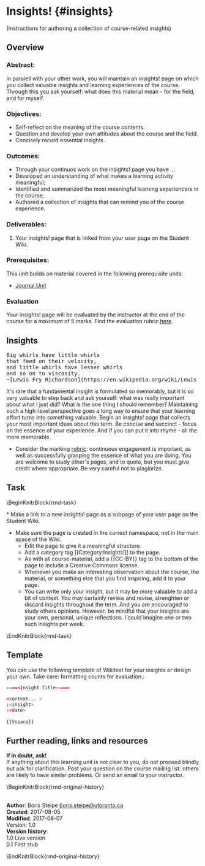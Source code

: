 # Insights! {#insights}
(Instructions for authoring a collection of course-related insights)

## Overview 
### Abstract:
In paralell with your other work, you will maintain an insights! page on which you collect valuable insights and learning experiences of the course. Through this you ask yourself: what does this material mean - for the field, and for myself.

### Objectives:

  * Self-reflect on the meaning of the course contents.
  * Question and develop your own attitudes about the course and the field.
  * Concisely record essential insights.

### Outcomes:

  * Through your continuos work on the insights! page you have ...
  * Developed an understanding of what makes a learning activity meaningful;
  * Identified and summarized the most meaningful learning experiencers in the course;
  * Authored a collection of insights that can remind you of the course experience.

### Deliverables:
  1. Your insights! page that is linked from your user page on the Student Wiki.

### Prerequisites:
This unit builds on material covered in the following prerequisite units:

  * [Journal Unit](#journal)
 
 
### Evaluation
Your insights! page will be evaluated by the instructor at the end of the course for a maximum of 5 marks. Find the evaluation rubric [here](http://steipe.biochemistry.utoronto.ca/abc/index.php/ABC-Rubrics#Insights).

## Insights
<pre>Big whirls have little whirls
that feed on their velocity,
and little whirls have lesser whirls
and so on to viscosity.
~[Lewis Fry Richardson](https://en.wikipedia.org/wiki/Lewis_Fry_Richardson) </pre>

It's rare that a fundamental insight is formulated so memorably, but it is so very valuable to step back and ask yourself: what was really important about what I just did? What is the one thing I should remember? Maintaining such a high-level perspective goes a long way to ensure that your learning effort turns into something valuable. Begin an insights! page that collects your most important ideas about this term. Be concise and succinct - focus on the essence of your experience. And if you can put it into rhyme - all the more memorable.

  * Consider the marking [rubric](http://steipe.biochemistry.utoronto.ca/abc/index.php/ABC-Rubrics#insights.21): continuous engagement is important, as well as successfully grasping the essence of what you are doing. You are welcome to study other's pages, and to quote, but you must give credit where appropriate. Be very careful not to plagiarize.

## Task  
\BeginKnitrBlock{rmd-task}<div class="rmd-task">  * Make a link to a new insights! page as a subpage of your user page on the Student Wiki.        
  * Make sure the page is created in the correct namespace, not in the main space of the Wiki.
    * Edit the page to give it a meaningful structure.
    * Add a category tag [[Category:Insights!]] to the page.
    * As with all course-material, add a {{CC-BY}} tag to the bottom of the page to include a Creative Commons license.
    * Whenever you make an interesting observation about the course, the material, or something else that you find inspiring, add it to your page.
    * You can write only your insight, but it may be more valuable to add a bit of context. You may certainly review and revise, strenghten or discard insights throughout the term. And you are encouraged to study others opinions. However: be mindful that your insights are your own, personal, unique reflections. I could imagine one or two such insights per week.</div>\EndKnitrBlock{rmd-task}

    
## Template
You can use the following template of Wikitext for your insights or design your own. Take care: formatting counts for evaluation.:


```r
====<Insight Title>====
 
<context... >
;<insight>
:<date>
 
{{Vspace}}
```


## Further reading, links and resources
 
**If in doubt, ask!**<br>
If anything about this learning unit is not clear to you, do not proceed blindly but ask for clarification. Post your question on the course mailing list: others are likely to have similar problems. Or send an email to your instructor.

\BeginKnitrBlock{rmd-original-history}<div class="rmd-original-history"><br>**Author**: Boris Steipe <boris.steipe@utoronto.ca> <br>
**Created**: 2017-08-05<br>
**Modified**: 2017-08-07<br>
Version: 1.0<br>
**Version history**:<br>
1.0 Live version<br>
0.1 First stub<br>
 </div>\EndKnitrBlock{rmd-original-history}
 
